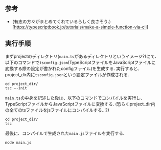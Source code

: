 ## 参考

- (有志の方々がまとめてくれているらしく良さそう.)[https://typescriptbook.jp/tutorials/make-a-simple-function-via-cli]

## 実行手順

まずprojectのディレクトリ(`main.ts`があるディレクトリというイメージ?)にて、以下のコマンドで`tsconfig.json`(TypeScriptファイルをJavaScriptファイルに変換する際の設定が書かれたconfigファイル)を生成する.
実行すると、project_dir内に`tsconfig.json`という設定ファイルが作成される.

```
cd project_dir/
tsc –-init
```

`main.ts`の中身を記述した後は、以下のコマンドでコンパイルを実行し、TypeScriptファイルからJavaScriptファイルに変換する. (恐らくproject_dir内の全てのtsファイルをjsファイルにコンパイルする...?)

```
cd project_dir/
tsc
```

最後に、コンパイルで生成された`main.js`ファイルを実行する.

```
node main.js
```



